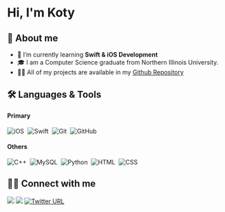 <h1 align="left">Hi, I'm Koty</h1>




## 📖 About me


* 🌱 I’m currently learning **Swift & iOS Development**
* 🎓 I am a Computer Science graduate from Northern Illinois University.
* 👨‍💻 All of my projects are available in my [Github Repository](https://github.com/k-stannard?tab=repositories)




## 🛠 Languages & Tools
#### Primary 
![iOS](https://img.shields.io/badge/-iOS-05122A?style=flat&logo=apple)&nbsp;
![Swift](https://img.shields.io/badge/-Swift-05122A?style=flat&logo=swift)&nbsp;
![Git](https://img.shields.io/badge/-Git-05122A?style=flat&logo=git)&nbsp;
![GitHub](https://img.shields.io/badge/-GitHub-05122A?style=flat&logo=github)&nbsp;

#### Others
![C++](https://img.shields.io/badge/-C++-05122A?style=flat&logo=C%2B%2B&logoColor=00599C)&nbsp;
![MySQL](https://img.shields.io/badge/-MySQL-05122A?style=flat&logo=mysql)&nbsp;
![Python](https://img.shields.io/badge/-Python-05122A?style=flat&logo=python)&nbsp;
![HTML](https://img.shields.io/badge/-HTML-05122A?style=flat&logo=HTML5)&nbsp;
![CSS](https://img.shields.io/badge/-CSS-05122A?style=flat&logo=CSS3&logoColor=1572B6)&nbsp;


## 🤝🏻 Connect with me

<p align="left">
<a href="https://linkedin.com/in/kotystannard"><img src="https://img.shields.io/badge/-Koty%20Stannard-0077B5?style=flat&logo=Linkedin&logoColor=white"/></a>
<a href="mailto:k.stannard@live.com"><img src="https://img.shields.io/badge/-k.stannard@live.com-D14836?style=flat&logo=Mail.Ru&logoColor=white"/></a>
<a href="https://twitter.com/sbk_dev"><img alt="Twitter URL" src="https://img.shields.io/twitter/url?label=%40sbk_dev&style=social&url=https%3A%2F%2Ftwitter.com%2Fsbk_dev">
</p>


